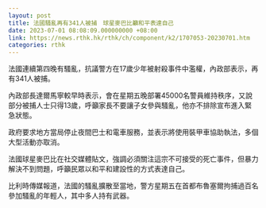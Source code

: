 ```yaml
---
layout: post
title: 法國騷亂再有341人被捕　球星麥巴比籲和平表達自己
date: 2023-07-01 08:08:09.000000000 +08:00
link: https://news.rthk.hk/rthk/ch/component/k2/1707053-20230701.htm
categories: rthk
---
```


法國連續第四晚有騷亂，抗議警方在17歲少年被射殺事件中濫權，內政部表示，再有341人被捕。

內政部長達爾馬寧較早時表示，會在星期五晚部署45000名警員維持秩序，又說部分被捕人士只得13歲，呼籲家長不要讓子女參與騷亂，他亦不排除宣布進入緊急狀態。

政府要求地方當局停止夜間巴士和電車服務，並表示將使用裝甲車協助執法，多個大型活動亦取消。

法國球星麥巴比在社交媒體貼文，強調必須關注這宗不可接受的死亡事件，但暴力解決不到問題，呼籲民眾以和平和建設性的方式表達自己。

比利時傳媒報道，法國的騷亂擴散至當地，警方星期五在首都布魯塞爾拘捕過百名參加騷亂的年輕人，其中多人持有武器。

